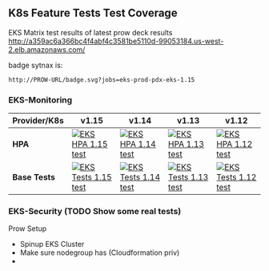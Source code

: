 


## K8s Feature Tests Test Coverage

EKS Matrix test results of latest prow deck results http://a359ac6a366bc4f4abf4c3581be5110d-99053184.us-west-2.elb.amazonaws.com/

badge sytnax is:

	http://PROW-URL/badge.svg?jobs=eks-prod-pdx-eks-1.15

### EKS-Monitoring

| Provider/K8s | v1.15 | v1.14 |  v1.13 |  v1.12 |
| ----------- | -----------| ----------- |----------- |----------- 
| **HPA** | [![EKS HPA 1.15 test](http://a359ac6a366bc4f4abf4c3581be5110d-99053184.us-west-2.elb.amazonaws.com/badge.svg?jobs=eks-prod-pdx-hpa-1.15)](http://a359ac6a366bc4f4abf4c3581be5110d-99053184.us-west-2.elb.amazonaws.com/badge.svg?jobs=eks-prod-pdx-hpa-1.15) | [![EKS HPA 1.14 test](http://a359ac6a366bc4f4abf4c3581be5110d-99053184.us-west-2.elb.amazonaws.com/badge.svg?jobs=eks-prod-pdx-hpa-1.14)](http://a359ac6a366bc4f4abf4c3581be5110d-99053184.us-west-2.elb.amazonaws.com/badge.svg?jobs=eks-prod-pdx-hpa-1.14) | [![EKS HPA 1.13 test](http://a359ac6a366bc4f4abf4c3581be5110d-99053184.us-west-2.elb.amazonaws.com/badge.svg?jobs=eks-prod-pdx-hpa-1.13)](http://a359ac6a366bc4f4abf4c3581be5110d-99053184.us-west-2.elb.amazonaws.com/badge.svg?jobs=eks-prod-pdx-hpa-1.13)| [![EKS HPA 1.12 test](http://a359ac6a366bc4f4abf4c3581be5110d-99053184.us-west-2.elb.amazonaws.com/badge.svg?jobs=eks-prod-pdx-hpa-1.12)](http://a359ac6a366bc4f4abf4c3581be5110d-99053184.us-west-2.elb.amazonaws.com/badge.svg?jobs=eks-prod-pdx-hpa-1.12)
| **Base Tests** | [![EKS Tests 1.15 test](http://a359ac6a366bc4f4abf4c3581be5110d-99053184.us-west-2.elb.amazonaws.com/badge.svg?jobs=eks-prod-pdx-eks-1.15)](http://a359ac6a366bc4f4abf4c3581be5110d-99053184.us-west-2.elb.amazonaws.com/badge.svg?jobs=eks-prod-pdx-eks-1.15) | [![EKS Tests 1.14 test](http://a359ac6a366bc4f4abf4c3581be5110d-99053184.us-west-2.elb.amazonaws.com/badge.svg?jobs=eks-prod-pdx-eks-1.14)](http://a359ac6a366bc4f4abf4c3581be5110d-99053184.us-west-2.elb.amazonaws.com/badge.svg?jobs=eks-prod-pdx-eks-1.14) | [![EKS Tests 1.13 test](http://a359ac6a366bc4f4abf4c3581be5110d-99053184.us-west-2.elb.amazonaws.com/badge.svg?jobs=eks-prod-pdx-eks-1.13)](http://a359ac6a366bc4f4abf4c3581be5110d-99053184.us-west-2.elb.amazonaws.com/badge.svg?jobs=eks-prod-pdx-eks-1.13)| [![EKS Tests 1.12 test](http://a359ac6a366bc4f4abf4c3581be5110d-99053184.us-west-2.elb.amazonaws.com/badge.svg?jobs=eks-prod-pdx-eks-1.12)](http://a359ac6a366bc4f4abf4c3581be5110d-99053184.us-west-2.elb.amazonaws.com/badge.svg?jobs=eks-prod-pdx-eks-1.12)



### EKS-Security (TODO Show some real tests)


Prow Setup
- Spinup EKS Cluster
- Make sure nodegroup has (Cloudformation priv)
- 